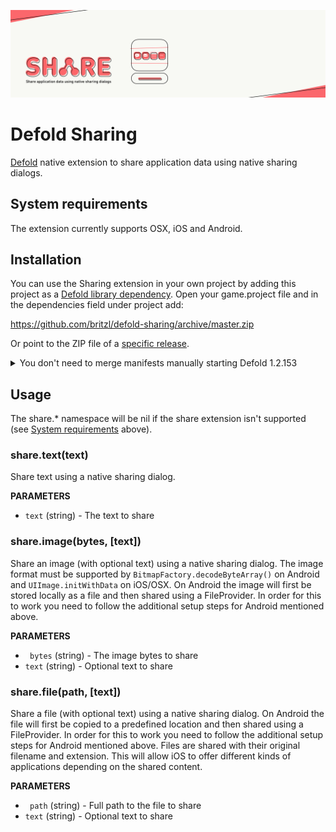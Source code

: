 ![](logo.png)

# Defold Sharing
[Defold](https://www.defold.com) native extension to share application data using native sharing dialogs.

## System requirements
The extension currently supports OSX, iOS and Android.

## Installation
You can use the Sharing extension in your own project by adding this project as a [Defold library dependency](http://www.defold.com/manuals/libraries/). Open your game.project file and in the dependencies field under project add:

https://github.com/britzl/defold-sharing/archive/master.zip

Or point to the ZIP file of a [specific release](https://github.com/britzl/defold-sharing/releases).

<details><summary>You don't need to merge manifests manually starting Defold 1.2.153</summary>
<p>
## Additional steps for iOS
In the case when a user wants to save a video or an image to the gallery iOS requires to explain to a user why you wanna access to the gallery.
Your explanation should be added into your info.plist:

	<key>NSPhotoLibraryAddUsageDescription</key>
	<string>Your application needs permission to save the content to the gallery.</string>
	<key>NSPhotoLibraryUsageDescription</key>
	<string>Your application needs permission to save the content to the gallery.</string>



## Additional steps for Android
Sharing files (images) on Android is quite a bit tricker than on iOS due to the Android permission system. The correct way to share files is via a FileProvider. In order to use the extension on Android you need to add the following to your AndroidManifest.xml file:

	<manifest>
	    ...
	    <application>
	        ...
	        <provider
	            android:name="android.support.v4.content.FileProvider"
	            android:authorities="{{android.package}}.fileprovider"
	            android:grantUriPermissions="true"
	            android:exported="false">
	            <meta-data
	                android:name="android.support.FILE_PROVIDER_PATHS"
	                android:resource="@xml/filepaths" />
	        </provider>
	        ...
	    </application>
	</manifest>
</p>
</details>

## Usage
The share.* namespace will be nil if the share extension isn't supported (see [System requirements](#system-requirements) above).

### share.text(text)
Share text using a native sharing dialog.

**PARAMETERS**
* ```text``` (string) - The text to share

### share.image(bytes, [text])
Share an image (with optional text) using a native sharing dialog. The image format must be supported by ```BitmapFactory.decodeByteArray()``` on Android and ```UIImage.initWithData``` on iOS/OSX. On Android the image will first be stored locally as a file and then shared using a FileProvider. In order for this to work you need to follow the additional setup steps for Android mentioned above.

**PARAMETERS**
* ``` bytes``` (string) - The image bytes to share
* ```text``` (string) - Optional text to share

### share.file(path, [text])
Share a file (with optional text) using a native sharing dialog. On Android the file will first be copied to a predefined location and then shared using a FileProvider. In order for this to work you need to follow the additional setup steps for Android mentioned above. Files are shared with their original filename and extension. This will allow iOS to offer different kinds of applications depending on the shared content.

**PARAMETERS**
* ``` path``` (string) - Full path to the file to share
* ```text``` (string) - Optional text to share

